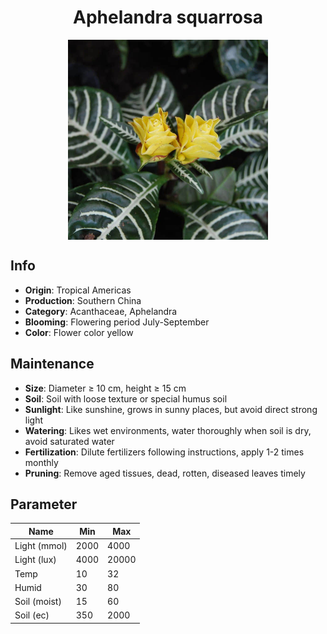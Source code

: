 <h1 align='center'>Aphelandra squarrosa</h1>
<p align="center">
    <img 
        align='center'
        width='320'
        src="../images/aphelandra squarrosa.png" 
        alt='Aphelandra squarrosa' />
</p>

## Info

 - **Origin**: Tropical Americas
 - **Production**: Southern China
 - **Category**: Acanthaceae, Aphelandra
 - **Blooming**: Flowering period July-September
 - **Color**: Flower color yellow

## Maintenance

 - **Size**: Diameter ≥ 10 cm, height ≥ 15 cm
 - **Soil**: Soil with loose texture or special humus soil
 - **Sunlight**: Like sunshine, grows in sunny places, but avoid direct strong light
 - **Watering**: Likes wet environments, water thoroughly when soil is dry, avoid saturated water
 - **Fertilization**: Dilute fertilizers following instructions, apply 1-2 times monthly
 - **Pruning**: Remove aged tissues, dead, rotten, diseased leaves timely

## Parameter

| Name         | Min  | Max   |
|--------------|------|-------|
| Light (mmol) | 2000 | 4000  |
| Light (lux)  | 4000 | 20000 |
| Temp         | 10    | 32    |
| Humid        | 30   | 80    |
| Soil (moist) | 15   | 60    |
| Soil (ec)    | 350  | 2000  |